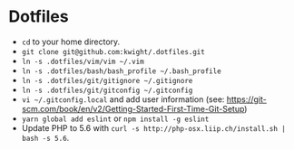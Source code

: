 # Dotfiles

* `cd` to your home directory.
* `git clone git@github.com:kwight/.dotfiles.git`
* `ln -s .dotfiles/vim/vim ~/.vim`
* `ln -s .dotfiles/bash/bash_profile ~/.bash_profile`
* `ln -s .dotfiles/git/gitignore ~/.gitignore`
* `ln -s .dotfiles/git/gitconfig ~/.gitconfig`
* `vi ~/.gitconfig.local` and add user information (see: https://git-scm.com/book/en/v2/Getting-Started-First-Time-Git-Setup)
* `yarn global add eslint` or `npm install -g eslint`
* Update PHP to 5.6 with `curl -s http://php-osx.liip.ch/install.sh | bash -s 5.6`.
